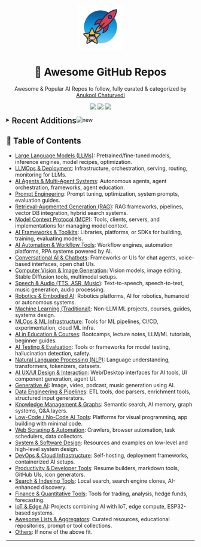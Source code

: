 <p align="center"><img src="assets/awesome-logo.png" width="120" alt="Awesome Repos"/></p>
<h1 align="center">🚀 Awesome GitHub Repos</h1>
<p align="center">Awesome & Popular AI Repos to follow, fully curated & categorized by <a href="https://github.com/anukchat">Anukool Chaturvedi</a></p>
<p align="center">
  <a href="https://github.com/anukchat/awesome-github-repos/stargazers"><img src="https://img.shields.io/github/stars/anukchat/awesome-github-repos?style=flat-square"></a>
  <a href="https://github.com/anukchat/awesome-github-repos/network/members"><img src="https://img.shields.io/github/forks/anukchat/awesome-github-repos?style=flat-square"></a>
  <a href="https://github.com/anukchat/awesome-github-repos/blob/main/LICENSE"><img src="https://img.shields.io/github/license/anukchat/awesome-github-repos?style=flat-square"></a>
  </p>

<details align="left">
<summary><span style='font-size:1.5em; font-weight:600; vertical-align:middle;'>Recent Additions</span><img src="https://github.com/Anmol-Baranwal/Cool-GIFs-For-GitHub/assets/74038190/9037a869-528d-44e2-acaa-288c260ec742" width="35" alt="new"/></summary>

<table align="center"><tr><td style="vertical-align:top; padding: 24px 36px; text-align:center;"><div align="left"><img src="https://github.com/Anmol-Baranwal/Cool-GIFs-For-GitHub/assets/74038190/9037a869-528d-44e2-acaa-288c260ec742" width="40" alt="new"/></div>
<div align="center">
  <img src="https://avatars.githubusercontent.com/u/12373080?v=4" width="32"/><br/>
  <strong><a href="https://github.com/MagnIeeT/leadGenerationAgentADK">MagnIeeT/leadGenerationAgentADK</a> </strong>
  <br/><br/>
  <em></em>
  <br/><br/>
  <span>
    <a href="https://github.com/MagnIeeT/leadGenerationAgentADK/stargazers"><img src="https://img.shields.io/github/stars/MagnIeeT/leadGenerationAgentADK?style=flat-square&labelColor=343b41"></a>
    <a href="https://github.com/MagnIeeT/leadGenerationAgentADK/network/members"><img src="https://img.shields.io/github/forks/MagnIeeT/leadGenerationAgentADK?style=flat-square&labelColor=343b41"></a>
  </span>
</div>

</td><td style="vertical-align:top; padding: 24px 36px; text-align:center;"><div align="left"><img src="https://github.com/Anmol-Baranwal/Cool-GIFs-For-GitHub/assets/74038190/9037a869-528d-44e2-acaa-288c260ec742" width="40" alt="new"/></div>
<div align="center">
  <img src="https://avatars.githubusercontent.com/u/139012218?v=4" width="32"/><br/>
  <strong><a href="https://github.com/OpenPipe/ART">OpenPipe/ART</a> 🔥🔥</strong>
  <br/><br/>
  <em>Agent Reinforcement Trainer: train multi-step agents for real-world tasks using GRPO. Give your agents on-the-job traini...</em>
  <br/><br/>
  <span>
    <a href="https://github.com/OpenPipe/ART/stargazers"><img src="https://img.shields.io/github/stars/OpenPipe/ART?style=flat-square&labelColor=343b41"></a>
    <a href="https://github.com/OpenPipe/ART/network/members"><img src="https://img.shields.io/github/forks/OpenPipe/ART?style=flat-square&labelColor=343b41"></a>
  </span>
</div>

</td></tr><tr><td style="vertical-align:top; padding: 24px 36px; text-align:center;"><div align="left"><img src="https://github.com/Anmol-Baranwal/Cool-GIFs-For-GitHub/assets/74038190/9037a869-528d-44e2-acaa-288c260ec742" width="40" alt="new"/></div>
<div align="center">
  <img src="https://avatars.githubusercontent.com/u/66570915?v=4" width="32"/><br/>
  <strong><a href="https://github.com/sst/opencode">sst/opencode</a> 🔥🔥🔥</strong>
  <br/><br/>
  <em>AI coding agent, built for the terminal.</em>
  <br/><br/>
  <span>
    <a href="https://github.com/sst/opencode/stargazers"><img src="https://img.shields.io/github/stars/sst/opencode?style=flat-square&labelColor=343b41"></a>
    <a href="https://github.com/sst/opencode/network/members"><img src="https://img.shields.io/github/forks/sst/opencode?style=flat-square&labelColor=343b41"></a>
  </span>
</div>

</td><td style="vertical-align:top; padding: 24px 36px; text-align:center;"><div align="left"><img src="https://github.com/Anmol-Baranwal/Cool-GIFs-For-GitHub/assets/74038190/9037a869-528d-44e2-acaa-288c260ec742" width="40" alt="new"/></div>
<div align="center">
  <img src="https://avatars.githubusercontent.com/u/221595922?v=4" width="32"/><br/>
  <strong><a href="https://github.com/build-with-groq/groq-code-cli">build-with-groq/groq-code-cli</a> </strong>
  <br/><br/>
  <em>A highly customizable, lightweight, and open-source coding CLI powered by Groq for instant iteration.</em>
  <br/><br/>
  <span>
    <a href="https://github.com/build-with-groq/groq-code-cli/stargazers"><img src="https://img.shields.io/github/stars/build-with-groq/groq-code-cli?style=flat-square&labelColor=343b41"></a>
    <a href="https://github.com/build-with-groq/groq-code-cli/network/members"><img src="https://img.shields.io/github/forks/build-with-groq/groq-code-cli?style=flat-square&labelColor=343b41"></a>
  </span>
</div>

</td></tr><tr><td style="vertical-align:top; padding: 24px 36px; text-align:center;"><div align="left"><img src="https://github.com/Anmol-Baranwal/Cool-GIFs-For-GitHub/assets/74038190/9037a869-528d-44e2-acaa-288c260ec742" width="40" alt="new"/></div>
<div align="center">
  <img src="https://avatars.githubusercontent.com/u/126733545?v=4" width="32"/><br/>
  <strong><a href="https://github.com/langchain-ai/deep-agents-ui">langchain-ai/deep-agents-ui</a> </strong>
  <br/><br/>
  <em>Custom UI for Deep Agents</em>
  <br/><br/>
  <span>
    <a href="https://github.com/langchain-ai/deep-agents-ui/stargazers"><img src="https://img.shields.io/github/stars/langchain-ai/deep-agents-ui?style=flat-square&labelColor=343b41"></a>
    <a href="https://github.com/langchain-ai/deep-agents-ui/network/members"><img src="https://img.shields.io/github/forks/langchain-ai/deep-agents-ui?style=flat-square&labelColor=343b41"></a>
  </span>
</div>

</td><td style="vertical-align:top; padding: 24px 36px; text-align:center;"><div align="left"><img src="https://github.com/Anmol-Baranwal/Cool-GIFs-For-GitHub/assets/74038190/9037a869-528d-44e2-acaa-288c260ec742" width="40" alt="new"/></div>
<div align="center">
  <img src="https://avatars.githubusercontent.com/u/141221163?v=4" width="32"/><br/>
  <strong><a href="https://github.com/QwenLM/qwen-code">QwenLM/qwen-code</a> 🔥🔥🔥</strong>
  <br/><br/>
  <em>qwen-code is a coding agent that lives in digital world.</em>
  <br/><br/>
  <span>
    <a href="https://github.com/QwenLM/qwen-code/stargazers"><img src="https://img.shields.io/github/stars/QwenLM/qwen-code?style=flat-square&labelColor=343b41"></a>
    <a href="https://github.com/QwenLM/qwen-code/network/members"><img src="https://img.shields.io/github/forks/QwenLM/qwen-code?style=flat-square&labelColor=343b41"></a>
  </span>
</div>

</td></tr><tr><td style="vertical-align:top; padding: 24px 36px; text-align:center;"><div align="left"><img src="https://github.com/Anmol-Baranwal/Cool-GIFs-For-GitHub/assets/74038190/9037a869-528d-44e2-acaa-288c260ec742" width="40" alt="new"/></div>
<div align="center">
  <img src="https://avatars.githubusercontent.com/u/217726889?v=4" width="32"/><br/>
  <strong><a href="https://github.com/NevaMind-AI/memU">NevaMind-AI/memU</a> </strong>
  <br/><br/>
  <em>MemU is an open-source memory framework for AI companions</em>
  <br/><br/>
  <span>
    <a href="https://github.com/NevaMind-AI/memU/stargazers"><img src="https://img.shields.io/github/stars/NevaMind-AI/memU?style=flat-square&labelColor=343b41"></a>
    <a href="https://github.com/NevaMind-AI/memU/network/members"><img src="https://img.shields.io/github/forks/NevaMind-AI/memU?style=flat-square&labelColor=343b41"></a>
  </span>
</div>

</td><td style="vertical-align:top; padding: 24px 36px; text-align:center;"><div align="left"><img src="https://github.com/Anmol-Baranwal/Cool-GIFs-For-GitHub/assets/74038190/9037a869-528d-44e2-acaa-288c260ec742" width="40" alt="new"/></div>
<div align="center">
  <img src="https://avatars.githubusercontent.com/u/112750682?v=4" width="32"/><br/>
  <strong><a href="https://github.com/julep-ai/julep">julep-ai/julep</a> 🔥🔥</strong>
  <br/><br/>
  <em>Deploy serverless AI workflows at scale. Firebase for AI agents</em>
  <br/><br/>
  <span>
    <a href="https://github.com/julep-ai/julep/stargazers"><img src="https://img.shields.io/github/stars/julep-ai/julep?style=flat-square&labelColor=343b41"></a>
    <a href="https://github.com/julep-ai/julep/network/members"><img src="https://img.shields.io/github/forks/julep-ai/julep?style=flat-square&labelColor=343b41"></a>
  </span>
</div>

</td></tr><tr><td style="vertical-align:top; padding: 24px 36px; text-align:center;"><div align="left"><img src="https://github.com/Anmol-Baranwal/Cool-GIFs-For-GitHub/assets/74038190/9037a869-528d-44e2-acaa-288c260ec742" width="40" alt="new"/></div>
<div align="center">
  <img src="https://avatars.githubusercontent.com/u/64773373?v=4" width="32"/><br/>
  <strong><a href="https://github.com/imanoop7/Ollama-OCR">imanoop7/Ollama-OCR</a> 🔥</strong>
  <br/><br/>
  <em></em>
  <br/><br/>
  <span>
    <a href="https://github.com/imanoop7/Ollama-OCR/stargazers"><img src="https://img.shields.io/github/stars/imanoop7/Ollama-OCR?style=flat-square&labelColor=343b41"></a>
    <a href="https://github.com/imanoop7/Ollama-OCR/network/members"><img src="https://img.shields.io/github/forks/imanoop7/Ollama-OCR?style=flat-square&labelColor=343b41"></a>
  </span>
</div>

</td><td style="vertical-align:top; padding: 24px 36px; text-align:center;"><div align="left"><img src="https://github.com/Anmol-Baranwal/Cool-GIFs-For-GitHub/assets/74038190/9037a869-528d-44e2-acaa-288c260ec742" width="40" alt="new"/></div>
<div align="center">
  <img src="https://avatars.githubusercontent.com/u/633840?v=4" width="32"/><br/>
  <strong><a href="https://github.com/adamcohenhillel/ADeus">adamcohenhillel/ADeus</a> 🔥</strong>
  <br/><br/>
  <em>An open source AI wearable device that captures what you say and hear in the real world and then transcribes and stores...</em>
  <br/><br/>
  <span>
    <a href="https://github.com/adamcohenhillel/ADeus/stargazers"><img src="https://img.shields.io/github/stars/adamcohenhillel/ADeus?style=flat-square&labelColor=343b41"></a>
    <a href="https://github.com/adamcohenhillel/ADeus/network/members"><img src="https://img.shields.io/github/forks/adamcohenhillel/ADeus?style=flat-square&labelColor=343b41"></a>
  </span>
</div>

</td></tr></table>

</details>

## 📑 Table of Contents

- [Large Language Models (LLMs)](categories/large-language-models-llms.md): Pretrained/fine-tuned models, inference engines, model recipes, optimization.
- [LLMOps & Deployment](categories/llmops-deployment.md): Infrastructure, orchestration, serving, routing, monitoring for LLMs.
- [AI Agents & Multi-Agent Systems](categories/ai-agents-multi-agent-systems.md): Autonomous agents, agent orchestration, frameworks, agent education.
- [Prompt Engineering](categories/prompt-engineering.md): Prompt tuning, optimization, system prompts, evaluation guides.
- [Retrieval-Augmented Generation (RAG)](categories/retrieval-augmented-generation-rag.md): RAG frameworks, pipelines, vector DB integration, hybrid search systems.
- [Model Context Protocol (MCP)](categories/model-context-protocol-mcp.md): Tools, clients, servers, and implementations for managing model context.
- [AI Frameworks & Toolkits](categories/ai-frameworks-toolkits.md): Libraries, platforms, or SDKs for building, training, evaluating models.
- [AI Automation & Workflow Tools](categories/ai-automation-workflow-tools.md): Workflow engines, automation platforms, RPA systems powered by AI.
- [Conversational AI & Chatbots](categories/conversational-ai-chatbots.md): Frameworks or UIs for chat agents, voice-based interfaces, open chat UIs.
- [Computer Vision & Image Generation](categories/computer-vision-image-generation.md): Vision models, image editing, Stable Diffusion tools, multimodal setups.
- [Speech & Audio (TTS, ASR, Music)](categories/speech-audio-tts-asr-music.md): Text-to-speech, speech-to-text, music generation, audio processing.
- [Robotics & Embodied AI](categories/robotics-embodied-ai.md): Robotics platforms, AI for robotics, humanoid or autonomous systems.
- [Machine Learning (Traditional)](categories/machine-learning-traditional.md): Non-LLM ML projects, courses, guides, systems design.
- [MLOps & ML Infrastructure](categories/mlops-ml-infrastructure.md): Tools for ML pipelines, CI/CD, experimentation, cloud ML infra.
- [AI in Education & Courses](categories/ai-in-education-courses.md): Bootcamps, lecture notes, LLM/ML tutorials, beginner guides.
- [AI Testing & Evaluation](categories/ai-testing-evaluation.md): Tools or frameworks for model testing, hallucination detection, safety.
- [Natural Language Processing (NLP)](categories/natural-language-processing-nlp.md): Language understanding, transformers, tokenizers, datasets.
- [AI UX/UI Design & Interaction](categories/ai-ux-ui-design-interaction.md): Web/Desktop interfaces for AI tools, UI component generation, agent UI.
- [Generative AI](categories/generative-ai.md): Image, video, podcast, music generation using AI.
- [Data Engineering & Pipelines](categories/data-engineering-pipelines.md): ETL tools, doc parsers, enrichment tools, structured input generators.
- [Knowledge Management & Graphs](categories/knowledge-management-graphs.md): Semantic search, AI memory, graph systems, Q&A layers.
- [Low-Code / No-Code AI Tools](categories/low-code-no-code-ai-tools.md): Platforms for visual programming, app building with minimal code.
- [Web Scraping & Automation](categories/web-scraping-automation.md): Crawlers, browser automation, task schedulers, data collectors.
- [System & Software Design](categories/system-software-design.md): Resources and examples on low-level and high-level system design.
- [DevOps & Cloud Infrastructure](categories/devops-cloud-infrastructure.md): Self-hosting, deployment frameworks, containerized AI setups.
- [Productivity & Developer Tools](categories/productivity-developer-tools.md): Resume builders, markdown tools, GitHub UIs, icon generators.
- [Search & Indexing Tools](categories/search-indexing-tools.md): Local search, search engine clones, AI-enhanced discovery.
- [Finance & Quantitative Tools](categories/finance-quantitative-tools.md): Tools for trading, analysis, hedge funds, forecasting.
- [IoT & Edge AI](categories/iot-edge-ai.md): Projects combining AI with IoT, edge compute, ESP32-based systems.
- [Awesome Lists & Aggregators](categories/awesome-lists-aggregators.md): Curated resources, educational repositories, prompt or tool collections.
- [Others](categories/others.md): If none of the above fit.

---

